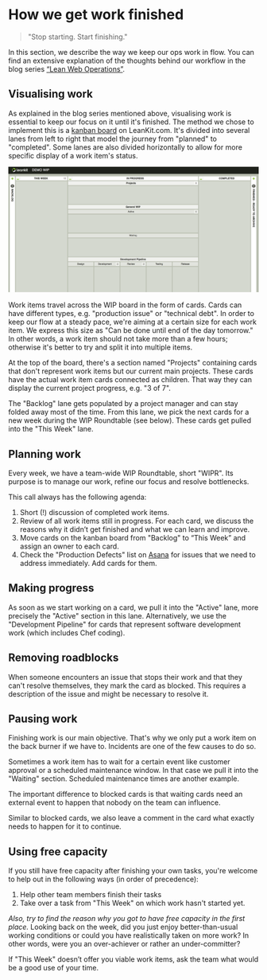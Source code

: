 # How we get work finished

> "Stop starting. Start finishing."

In this section, we describe the way we keep our ops work in flow. You can find an extensive explanation of the thoughts behind our workflow in the blog series [“Lean Web Operations”](https://blog.freistil.it/lean-web-operations-1-b0bf21edd724).


## Visualising work

As explained in the blog series mentioned above, visualising work is essential to keep our focus on it until it's finished. The method we chose to implement this is a [kanban board](https://freistil.leankit.com/board/431227535) on LeanKit.com. It's divided into several lanes from left to right that model the journey from "planned" to "completed". Some lanes are also divided horizontally to allow for more specific display of a work item's status.

![](/images/wip_board.png)

Work items travel across the WIP board in the form of cards. Cards can have different types, e.g. "production issue" or "technical debt". In order to keep our flow at a steady pace, we're aiming at a certain size for each work item. We express this size as "Can be done until end of the day tomorrow." In other words, a work item should not take more than a few hours; otherwise it's better to try and split it into multiple items.

At the top of the board, there's a section named "Projects" containing cards that don't represent work items but our current main projects. These cards have the actual work item cards connected as children. That way they can display the current project progress, e.g. "3 of 7".

The "Backlog" lane gets populated by a project manager and can stay folded away most of the time. From this lane, we pick the next cards for a new week during the WIP Roundtable (see below). These cards get pulled into the "This Week" lane.


## Planning work

Every week, we have a team-wide WIP Roundtable, short "WIPR".  Its purpose is to manage our work, refine our focus and resolve bottlenecks.

This call always has the following agenda:

1. Short (!) discussion of completed work items.
2. Review of all work items still in progress. For each card, we discuss the reasons why it didn’t get finished and what we can learn and improve.
3. Move cards on the kanban board from "Backlog" to “This Week” and assign an owner to each card.
4. Check the "Production Defects" list on [Asana](/software/asana.html) for issues that we need to address immediately. Add cards for them.


## Making progress

As soon as we start working on a card, we pull it into the "Active" lane, more precisely the "Active" section in this lane. Alternatively, we use the "Development Pipeline" for cards that represent software development work (which includes Chef coding).


## Removing roadblocks

When someone encounters an issue that stops their work and that they can't resolve themselves, they mark the card as blocked. This requires a description of the issue and might be necessary to resolve it.


## Pausing work

Finishing work is our main objective. That's why we only put a work item on the back burner if we have to. Incidents are one of the few causes to do so.

Sometimes a work item has to wait for a certain event like customer approval or a scheduled maintenance window. In that case we pull it into the "Waiting" section. Scheduled maintenance times are another example.

The important difference to blocked cards is that waiting cards need an external event to happen that nobody on the team can influence.

Similar to blocked cards, we also leave a comment in the card what exactly needs to happen for it to continue.


## Using free capacity

If you still have free capacity after finishing your own tasks, you're welcome to help out in the following ways (in order of precedence):

1. Help other team members finish their tasks
2. Take over a task from "This Week" on which work hasn't started yet.

_Also, try to find the reason why you got to have free capacity in the first place._ Looking back on the week, did you just enjoy better-than-usual working conditions or could you have realistically taken on more work? In other words, were you an over-achiever or rather an under-committer?

If "This Week" doesn’t offer you viable work items, ask the team what would be a good use of your time.

